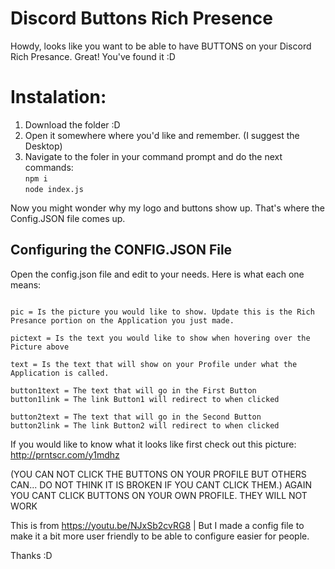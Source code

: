 # Discord Buttons Rich Presence
Howdy, looks like you want to be able to have BUTTONS on your Discord Rich Presance.
Great! You've found it :D

# Instalation:
1. Download the folder :D
2. Open it somewhere where you'd like and remember. (I suggest the Desktop)
3. Navigate to the foler in your command prompt and do the next commands:       
``npm i``  
``node index.js``  

Now you might wonder why my logo and buttons show up. That's where the Config.JSON file comes up.

## Configuring the CONFIG.JSON File

Open the config.json file and edit to your needs. Here is what each one means:  

```appid = Is the application ID, make one here https://discord.com/developers/applications

pic = Is the picture you would like to show. Update this is the Rich Presance portion on the Application you just made.

pictext = Is the text you would like to show when hovering over the Picture above

text = Is the text that will show on your Profile under what the Application is called.

button1text = The text that will go in the First Button
button1link = The link Button1 will redirect to when clicked

button2text = The text that will go in the Second Button
button2link = The link Button2 will redirect to when clicked
```
If you would like to know what it looks like first check out this picture:
http://prntscr.com/y1mdhz

(YOU CAN NOT CLICK THE BUTTONS ON YOUR PROFILE BUT OTHERS CAN... DO NOT THINK IT IS BROKEN IF YOU CANT CLICK THEM.)
AGAIN YOU CANT CLICK BUTTONS ON YOUR OWN PROFILE. THEY WILL NOT WORK

This is from https://youtu.be/NJxSb2cvRG8 | But I made a config file to make it a bit more user friendly to be able to configure easier for people.

Thanks :D
